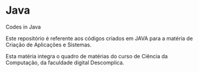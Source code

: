# Java
Codes in Java

Este repositório é referente aos códigos criados em JAVA para a matéria de Criação de Aplicações e Sistemas.

Esta matéria integra o quadro de matérias do curso de Ciência da Computação, da faculdade digital Descomplica.

